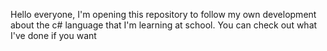 Hello everyone, 
I'm opening this repository to follow my own development about the c# language that I'm learning at school. You can check out what I've done if you want
